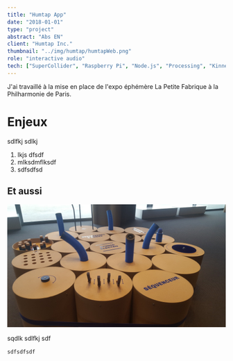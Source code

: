 ```yaml
---
title: "Humtap App"
date: "2018-01-01"
type: "project" 
abstract: "Abs EN"
client: "Humtap Inc."
thumbnail: "../img/humtap/humtapWeb.png"
role: "interactive audio"
tech: ["SuperCollider", "Raspberry Pi", "Node.js", "Processing", "Kinnect SDK"]
---
```

J'ai travaillé à la mise en place de l'expo éphémère La Petite Fabrique à la Philharmonie de Paris.


# Enjeux 
sdlfkj sdlkj 

1. lkjs dfsdf
2. mlksdmflksdf
3. sdfsdfsd

## Et aussi

![Studio Electro](../img/philharmoniePetiteFabrique/electro.jpg)

sqdlk sdlfkj sdf

```
sdfsdfsdf
```
